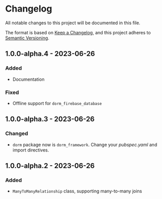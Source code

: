 # Changelog

All notable changes to this project will be documented in this file.

The format is based on [Keep a Changelog](https://keepachangelog.com/en/1.0.0/),
and this project adheres to [Semantic Versioning](https://semver.org/spec/v2.0.0.html).

## 1.0.0-alpha.4 - 2023-06-26

### Added

- Documentation

### Fixed

- Offline support for `dorm_firebase_database`

## 1.0.0-alpha.3 - 2023-06-26

### Changed

- `dorm` package now is `dorm_framework`. Change your *pubspec.yaml* and import directives.

## 1.0.0-alpha.2 - 2023-06-26

### Added

- `ManyToManyRelationship` class, supporting many-to-many joins
